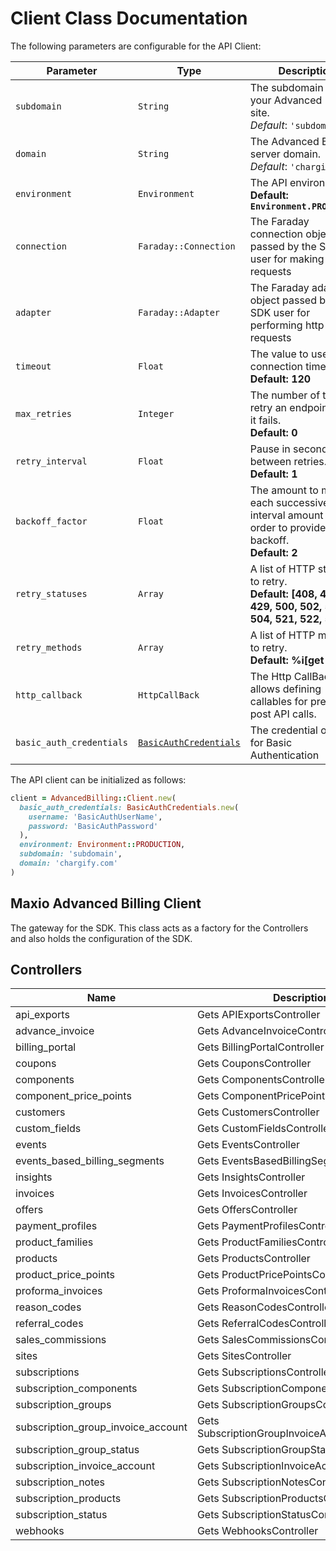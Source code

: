 
# Client Class Documentation

The following parameters are configurable for the API Client:

| Parameter | Type | Description |
|  --- | --- | --- |
| `subdomain` | `String` | The subdomain for your Advanced Billing site.<br>*Default*: `'subdomain'` |
| `domain` | `String` | The Advanced Billing server domain.<br>*Default*: `'chargify.com'` |
| `environment` | `Environment` | The API environment. <br> **Default: `Environment.PRODUCTION`** |
| `connection` | `Faraday::Connection` | The Faraday connection object passed by the SDK user for making requests |
| `adapter` | `Faraday::Adapter` | The Faraday adapter object passed by the SDK user for performing http requests |
| `timeout` | `Float` | The value to use for connection timeout. <br> **Default: 120** |
| `max_retries` | `Integer` | The number of times to retry an endpoint call if it fails. <br> **Default: 0** |
| `retry_interval` | `Float` | Pause in seconds between retries. <br> **Default: 1** |
| `backoff_factor` | `Float` | The amount to multiply each successive retry's interval amount by in order to provide backoff. <br> **Default: 2** |
| `retry_statuses` | `Array` | A list of HTTP statuses to retry. <br> **Default: [408, 413, 429, 500, 502, 503, 504, 521, 522, 524]** |
| `retry_methods` | `Array` | A list of HTTP methods to retry. <br> **Default: %i[get put]** |
| `http_callback` | `HttpCallBack` | The Http CallBack allows defining callables for pre and post API calls. |
| `basic_auth_credentials` | [`BasicAuthCredentials`](auth/basic-authentication.md) | The credential object for Basic Authentication |

The API client can be initialized as follows:

```ruby
client = AdvancedBilling::Client.new(
  basic_auth_credentials: BasicAuthCredentials.new(
    username: 'BasicAuthUserName',
    password: 'BasicAuthPassword'
  ),
  environment: Environment::PRODUCTION,
  subdomain: 'subdomain',
  domain: 'chargify.com'
)
```

## Maxio Advanced Billing Client

The gateway for the SDK. This class acts as a factory for the Controllers and also holds the configuration of the SDK.

## Controllers

| Name | Description |
|  --- | --- |
| api_exports | Gets APIExportsController |
| advance_invoice | Gets AdvanceInvoiceController |
| billing_portal | Gets BillingPortalController |
| coupons | Gets CouponsController |
| components | Gets ComponentsController |
| component_price_points | Gets ComponentPricePointsController |
| customers | Gets CustomersController |
| custom_fields | Gets CustomFieldsController |
| events | Gets EventsController |
| events_based_billing_segments | Gets EventsBasedBillingSegmentsController |
| insights | Gets InsightsController |
| invoices | Gets InvoicesController |
| offers | Gets OffersController |
| payment_profiles | Gets PaymentProfilesController |
| product_families | Gets ProductFamiliesController |
| products | Gets ProductsController |
| product_price_points | Gets ProductPricePointsController |
| proforma_invoices | Gets ProformaInvoicesController |
| reason_codes | Gets ReasonCodesController |
| referral_codes | Gets ReferralCodesController |
| sales_commissions | Gets SalesCommissionsController |
| sites | Gets SitesController |
| subscriptions | Gets SubscriptionsController |
| subscription_components | Gets SubscriptionComponentsController |
| subscription_groups | Gets SubscriptionGroupsController |
| subscription_group_invoice_account | Gets SubscriptionGroupInvoiceAccountController |
| subscription_group_status | Gets SubscriptionGroupStatusController |
| subscription_invoice_account | Gets SubscriptionInvoiceAccountController |
| subscription_notes | Gets SubscriptionNotesController |
| subscription_products | Gets SubscriptionProductsController |
| subscription_status | Gets SubscriptionStatusController |
| webhooks | Gets WebhooksController |

